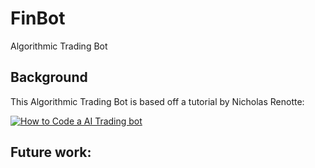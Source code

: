 # FinBot
Algorithmic Trading Bot

## Background
This Algorithmic Trading Bot is based off a tutorial by Nicholas Renotte:

[![How to Code a AI Trading bot](http://img.youtube.com/vi/c9OjEThuJjY/0.jpg)](https://www.youtube.com/watch?v=c9OjEThuJjY)


## Future work:
